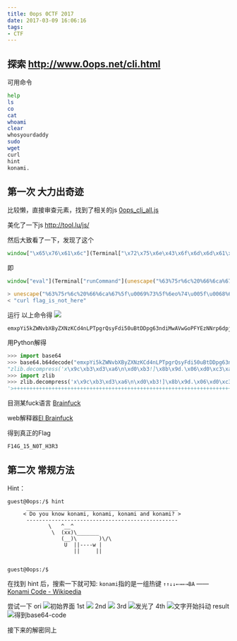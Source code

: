 ```yaml
---
title: 0ops 0CTF 2017
date: 2017-03-09 16:06:16
tags:
- CTF
---
```


## 探索 http://www.0ops.net/cli.html

<!--more-->
可用命令
``` sh
help
ls
co
cat
whoami
clear
whosyourdaddy
sudo
wget
curl
hint
konami.
```

## 第一次 大力出奇迹
比较懒，直接审查元素，找到了相关的js 
[0ops_cli_all.js](http://www.0ops.net/0ops_cli_all.js)

美化了一下js http://tool.lu/js/ 

然后大致看了一下，发现了这个
``` js
window["\x65\x76\x61\x6c"](Terminal["\x72\x75\x6e\x43\x6f\x6d\x6d\x61\x6e\x64"](unescape("%63%75\x72%6c%20%66%6c\x61%67%5f\u0069%73%5f%6e\x6f%74\u005f\u0068%65%72%65")))
```
即
``` js
window["eval"](Terminal["runCommand"](unescape("%63%75r%6c%20%66%6ca%67%5f\u0069%73%5f%6eo%74\u005f\u0068%65%72%65")))
```
``` js
> unescape("%63%75r%6c%20%66%6ca%67%5f\u0069%73%5f%6eo%74\u005f\u0068%65%72%65")
< "curl flag_is_not_here"
```

运行 以上命令得
![](curl.png)
```
emxpYi5kZWNvbXByZXNzKCd4nLPTpgrQsyFdi50uBtDDpg63ndiMwAVwGoPFYEzNNrp6dpjOwVQIVU6WC3CZBtcPAIrcScYnKQ==
```

用Python解得
``` python
>>> import base64
>>> base64.b64decode("emxpYi5kZWNvbXByZXNzKCd4nLPTpgrQsyFdi50uBtDDpg63ndiMwAVwGoPFYEzNNrp6dpjOwVQIVU6WC3CZBtcPAIrcScYnKQ==")
"zlib.decompress('x\x9c\xb3\xd3\xa6\n\xd0\xb3!]\x8b\x9d.\x06\xd0\xc3\xa6\x0e\xb7\x9d\xd8\x8c\xc0\x05p\x1a\x83\xc5`L\xcd6\xbazv\x98\xce\xc1T\x08UN\x96\x0bp\x99\x06\xd7\x0f\x00\x8a\xdcI\xc6')"
>>> import zlib
>>> zlib.decompress('x\x9c\xb3\xd3\xa6\n\xd0\xb3!]\x8b\x9d.\x06\xd0\xc3\xa6\x0e\xb7\x9d\xd8\x8c\xc0\x05p\x1a\x83\xc5`L\xcd6\xbazv\x98\xce\xc1T\x08UN\x96\x0bp\x99\x06\xd7\x0f\x00\x8a\xdcI\xc6')
'>++++++++++++++++++++++++++++++++++++++++++++++++++++++++++++++++++++++.<+++++++++++++++++++++++++++++++++++++++++++++++++.>------------------.+++++++++++++++++++.++++++++++++++++++++++++.<.>------------------------------------------.++++++++++++++++++++++++++++++++++++++++++.-----------------.<-.>++++++.+++++++++++.-----------------------.---------------------.+++++++++++++++++++++++++++++++.-------------------------------.'
```

目测某fuck语言 [Brainfuck](https://en.wikipedia.org/wiki/Brainfuck)

web解释器[El Brainfuck](https://copy.sh/brainfuck/)

得到真正的Flag
```
F14G_15_N0T_H3R3
```

## 第二次 常规方法
Hint：
```
guest@0ops:/$ hint
      ________________________________________________
     < Do you know konami, konami, konami and konami? >
      ------------------------------------------------
             \   ^__^
              \  (xx)\_______
                 (__)\       )\/\
                  U  ||----w |
                     ||     ||


guest@0ops:/$   
```
在找到 hint 后，搜索一下就可知: `konami`指的是一组热键 `↑↑↓↓←→←→BA` —— [Konami Code - Wikipedia](https://en.wikipedia.org/wiki/Konami_Code)

尝试一下
ori
![初始界面](1-ori.png)
1st
![](1-konami.png)
2nd
![](2-KONAMI.png)
3rd
![发光了](3-KONAMI.png)
4th
![文字开始抖动](4-konami.gif)
result
![得到base64-code](5-konami.png)

接下来的解密同上


